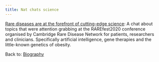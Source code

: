 ```yaml
---
title: Nat chats science 
---
```


[Rare diseases are at the forefront of cutting-edge science](https://natsblog.github.io/RAREfest2020): A chat about topics that were attention grabbing at the 
RAREfest2020 conference organised by Cambridge Rare Disease Network for patients, researchers and clinicians. Specifically artificial intelligence, gene therapies
and the little-known genetics of obesity.

Back to: [Biography](https://natsblog.github.io)
